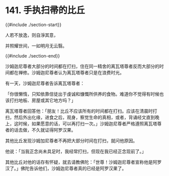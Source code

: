 # 141. 手执扫帚的比丘
{{#include ./section-start}}

人若不放逸，则自淨其意，

并照耀世间，一如明月无云翳。

{{#include ./section-end}}

沙姆迦尼尊者大部分的时间都在打扫，住在同一精舍的离瓦塔尊者反而大部分的时间都在禅修。沙姆迦尼尊者认为离瓦塔尊者只是在浪费时光。

有一天，沙姆迦尼尊者告诉离瓦塔尊者：

「你很懒惰，只知依靠信徒出于虔诚和慷慨所供养的食物。难道你不觉得有时候也该打扫地板、房屋或其它地方吗？」

离瓦塔尊者回答他：「朋友！比丘不应该所有的时间都在打扫。应该在清晨时打扫，然后外出化缘，进食之后，观身，察觉生命的真相，或者，背诵经文直到晚上，这时候，如果愿意的话，可以再打扫一次。」沙姆迦尼尊者严格遵照离瓦塔尊者的话去做，不久就证得阿罗汉果。

其他比丘发现沙姆加尼尊者不再把大部分时间在打扫，就问他原因。

他说：「当我正念尚未具足时，我经常打扫，但现在我已经正念现前了。」

其他比丘对他的话存有怀疑，就去请教佛陀：「世尊！沙姆迦尼尊者宣称他是阿罗汉了。」佛陀告诉他们，沙姆迦尼尊者真的已经是阿罗汉果了。

